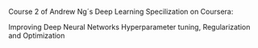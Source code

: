 Course 2 of Andrew Ng´s Deep Learning Specilization on Coursera:

Improving Deep Neural Networks Hyperparameter tuning, Regularization and Optimization
